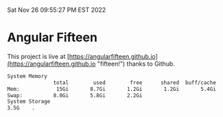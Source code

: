 Sat Nov 26 09:55:27 PM EST 2022

# Angular Fifteen


This project is live at [https://angularfifteen.github.io](https://angularfifteen.github.io "fifteen!") thanks to Github.

```bash
System Memory
               total        used        free      shared  buff/cache   available
Mem:            15Gi       8.7Gi       1.2Gi       1.2Gi       5.4Gi       5.0Gi
Swap:          8.0Gi       5.8Gi       2.2Gi
System Storage
3.5G	.
